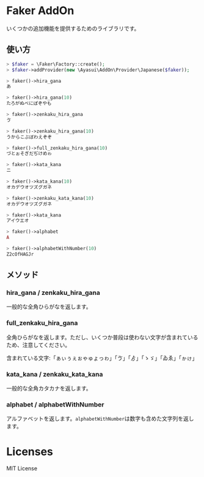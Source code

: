 # Faker AddOn

いくつかの追加機能を提供するためのライブラリです。

## 使い方

```php
> $faker = \Faker\Factory::create();
> $faker->addProvider(new \Ayasui\AddOn\Provider\Japanese($faker));

> faker()->hira_gana
あ

> faker()->hira_gana(10)
たろがぬべにぽぞやも

> faker()->zenkaku_hira_gana
ゔ

> faker()->zenkaku_hira_gana(10)
うからこぶぼわえぞぞ

> faker()->full_zenkaku_hira_gana(10)
づとぉそぎだぢけめゎ

> faker()->kata_kana
ニ

> faker()->kata_kana(10)
オカデウオツズグガネ

> faker()->zenkaku_kata_kana(10)
オカデウオツズグガネ

> faker()->kata_kana
アイウエオ

> faker()->alphabet
A

> faker()->alphabetWithNumber(10)
Z2cOfHAGJr
```

## メソッド

### hira_gana / zenkaku_hira_gana

一般的な全角ひらがなを返します。

### full_zenkaku_hira_gana

全角ひらがなを返します。ただし、いくつか普段は使わない文字が含まれているため、注意してください。

含まれている文字:「ぁぃぅぇぉゃゅょっゎ」「ゔ」「ゟ」「ゝゞ」「ゐゑ」「ゕゖ」

### kata_kana / zenkaku_kata_kana

一般的な全角カタカナを返します。

### alphabet / alphabetWithNumber

アルファベットを返します。`alphabetWithNumber`は数字も含めた文字列を返します。


# Licenses

MIT License
